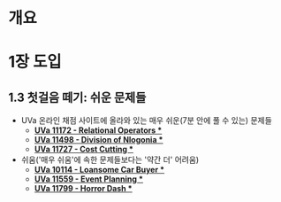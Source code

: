 # 개요

# 1장 도입

## 1.3 첫걸음 떼기: 쉬운 문제들

* UVa 온라인 채점 사이트에 올라와 있는 매우 쉬운(7분 안에 풀 수 있는) 문제들
  * [**<u>UVa 11172 - Relational Operators \*</u>**](uva11172.md)
  * [**<u>UVa 11498 - Division of Nlogonia \*</u>**](uva11498.md)
  * [**<u>UVa 11727 - Cost Cutting \*</u>**](uva11727.md)
* 쉬움('매우 쉬움'에 속한 문제들보다는 '약간 더' 어려움)
  * [**<u>UVa 10114 - Loansome Car Buyer \*</u>**](uva10114.md)
  * [**<u>UVa 11559 - Event Planning \*</u>**](uva11559.md)
  * [**<u>UVa 11799 - Horror Dash \*</u>**](uva11799.md)
